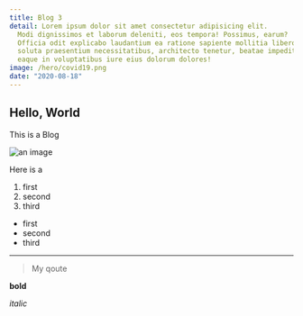 ```yaml
---
title: Blog 3
detail: Lorem ipsum dolor sit amet consectetur adipisicing elit.
  Modi dignissimos et laborum deleniti, eos tempora! Possimus, earum?
  Officia odit explicabo laudantium ea ratione sapiente mollitia libero
  soluta praesentium necessitatibus, architecto tenetur, beatae impedit
  eaque in voluptatibus iure eius dolorum dolores!
image: /hero/covid19.png
date: "2020-08-18"
---
```


## Hello, World

This is a Blog

![an image](/hero/lab.jpg)

Here is a

1. first
2. second
3. third

- first
- second
- third

---

> My qoute

**bold**

_italic_

